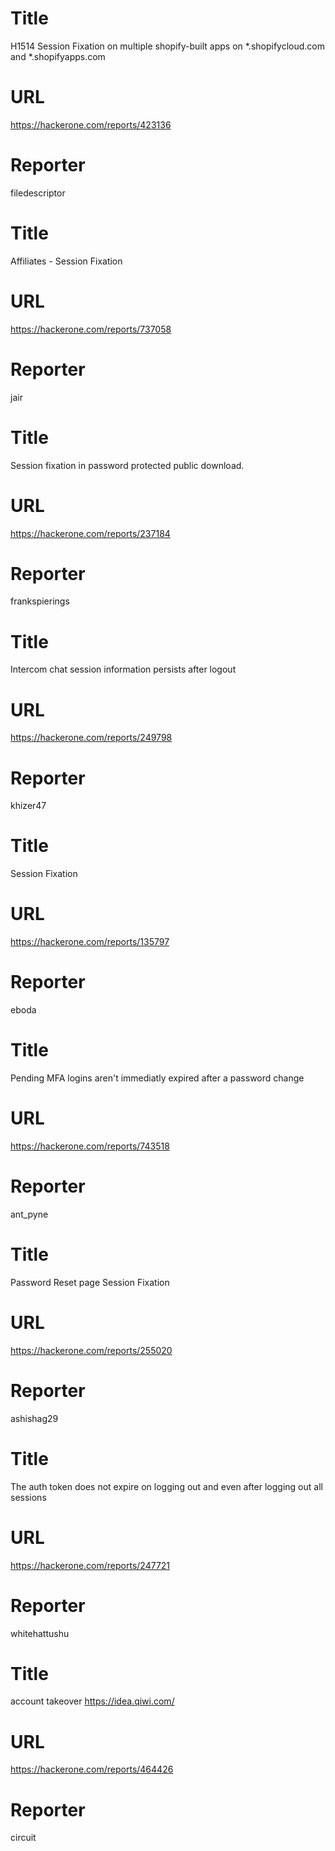 # Title
H1514 Session Fixation on multiple shopify-built apps on *.shopifycloud.com and *.shopifyapps.com
# URL 
https://hackerone.com/reports/423136
# Reporter 
filedescriptor

# Title
Affiliates - Session Fixation
# URL 
https://hackerone.com/reports/737058
# Reporter 
jair

# Title
Session fixation in password protected public download.
# URL 
https://hackerone.com/reports/237184
# Reporter 
frankspierings

# Title
Intercom chat session information persists after logout
# URL 
https://hackerone.com/reports/249798
# Reporter 
khizer47

# Title
Session Fixation
# URL 
https://hackerone.com/reports/135797
# Reporter 
eboda

# Title
Pending MFA logins aren't immediatly expired after a password change
# URL 
https://hackerone.com/reports/743518
# Reporter 
ant_pyne

# Title
Password Reset page Session Fixation
# URL 
https://hackerone.com/reports/255020
# Reporter 
ashishag29

# Title
The auth token does not expire on logging out and even after logging out all sessions
# URL 
https://hackerone.com/reports/247721
# Reporter 
whitehattushu

# Title
account takeover https://idea.qiwi.com/ 
# URL 
https://hackerone.com/reports/464426
# Reporter 
circuit

